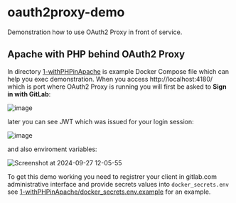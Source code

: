 # oauth2proxy-demo

Demonstration how to use OAuth2 Proxy in front of service.

## Apache with PHP behind OAuth2 Proxy

In directory [1-withPHPinApache](1-withPHPinApache) is example Docker Compose file which can help you exec demonstration. When you access http://localhost:4180/ which is port where OAuth2 Proxy is running you will first be asked to **Sign in with GitLab**:

![image](https://github.com/user-attachments/assets/92db9a39-3700-47c6-9f42-49ec8e013496)

later you can see JWT which was issued for your login session:

![image](https://github.com/user-attachments/assets/252ada17-b79c-4d58-ac22-83bb921f600c)

and also enviroment variables:

![Screenshot at 2024-09-27 12-05-55](https://github.com/user-attachments/assets/b0266f6a-75f8-4aac-848e-8785a28b3b1c)

To get this demo working you need to registrer your client in gitlab.com administrative interface and provide secrets values into `docker_secrets.env` see [1-withPHPinApache/docker_secrets.env.example](docker_secrets.env.example) for an example.
